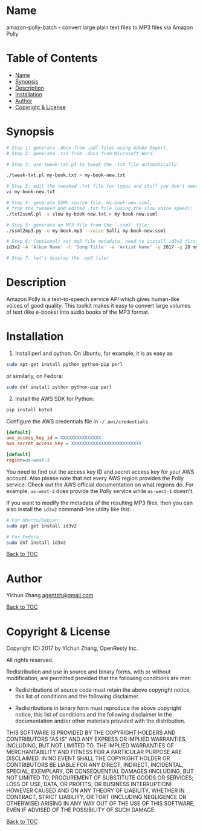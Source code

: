Name
====

amazon-polly-batch - convert large plain text files to MP3 files via Amazon Polly

Table of Contents
=================

* [Name](#name)
* [Synopsis](#synopsis)
* [Description](#description)
* [Installation](#installation)
* [Author](#author)
* [Copyright & License](#copyright--license)

Synopsis
========

```bash
# Step 1: generate .docx from .pdf files using Adobe Export.
# Step 2: generate .txt from .docx from Microsoft Word.

# Step 3: use tweak-txt.pl to tweak the .txt file automatically:

./tweak-txt.pl my-book.txt > my-book-new.txt

# Step 3: edit the tweaked .txt file for typos and stuff you don't need etc.
vi my-book-new.txt

# Step 4: generate SSML source file, my-book-new.ssml,
# from the tweaked and edited .txt file (using the slow voice speed):
./txt2ssml.pl -s slow my-book-new.txt > my-book-new.ssml

# Step 5: generate an MP3 file from the `.ssml` file:
./ssml2mp3.py -o my-book.mp3 --voice Salli my-book-new.ssml

# Step 6: (optional) set mp3 file metadata, need to install id3v2 first:
id3v2 -A 'Album Name' -t 'Song Title' -a 'Artist Name' -y 2017 -g 28 my-book.mp3

# Step 7: let's display the .mp3 file!
```

Description
===========

Amazon Polly is a text-to-speech service API which gives human-like voices of good quality. This
toolkit makes it easy to convert large volumes of text (like e-books) into audio books of the MP3
format.

Installation
============

1. Install perl and python. On Ubuntu, for example, it is as easy as

```bash
sudo apt-get install python python-pip perl
```

or similarly, on Fedora:

```bash
sudo dnf install python python-pip perl
```
2. Install the AWS SDK for Python:

```bash
pip install boto3
```

Configure the AWS credentials file in `~/.aws/credentials`.

```ini
[default]
aws_access_key_id = XXXXXXXXXXXXXXX
aws_secret_access_key = XXXXXXXXXXXXXXXXXXXXXXXXXX

[default]
region=us-west-2
```

You need to find out the access key ID and secret access key for your AWS account. Also please note that
not every AWS region provides the Polly service. Check out the AWS official documentation on what regions
do. For example, `us-west-2` does provide the Polly service while `us-west-1` doesn't.

If you want to modify the metadata of the resulting MP3 files, then you can also install
the `id3v2` command-line utility like this:

```bash
# For Ubuntu/Debian:
sudo apt-get install id3v2

# For Fedora:
sudo dnf install id3v2
```

[Back to TOC](#table-of-contents)

Author
======

Yichun Zhang <agentzh@gmail.com>

[Back to TOC](#table-of-contents)

Copyright & License
===================

Copyright (C) 2017 by Yichun Zhang, OpenResty Inc.

All rights reserved.

Redistribution and use in source and binary forms, with or without modification, are permitted provided that the following conditions are met:

* Redistributions of source code must retain the above copyright notice, this list of conditions and the following disclaimer.

* Redistributions in binary form must reproduce the above copyright notice, this list of conditions and the following disclaimer in the documentation and/or other materials provided with the distribution.

THIS SOFTWARE IS PROVIDED BY THE COPYRIGHT HOLDERS AND CONTRIBUTORS "AS IS" AND ANY EXPRESS OR IMPLIED WARRANTIES, INCLUDING, BUT NOT LIMITED TO, THE IMPLIED WARRANTIES OF MERCHANTABILITY AND FITNESS FOR A PARTICULAR PURPOSE ARE DISCLAIMED. IN NO EVENT SHALL THE COPYRIGHT HOLDER OR CONTRIBUTORS BE LIABLE FOR ANY DIRECT, INDIRECT, INCIDENTAL, SPECIAL, EXEMPLARY, OR CONSEQUENTIAL DAMAGES (INCLUDING, BUT NOT LIMITED TO, PROCUREMENT OF SUBSTITUTE GOODS OR SERVICES; LOSS OF USE, DATA, OR PROFITS; OR BUSINESS INTERRUPTION) HOWEVER CAUSED AND ON ANY THEORY OF LIABILITY, WHETHER IN CONTRACT, STRICT LIABILITY, OR TORT (INCLUDING NEGLIGENCE OR OTHERWISE) ARISING IN ANY WAY OUT OF THE USE OF THIS SOFTWARE, EVEN IF ADVISED OF THE POSSIBILITY OF SUCH DAMAGE.

[Back to TOC](#table-of-contents)

